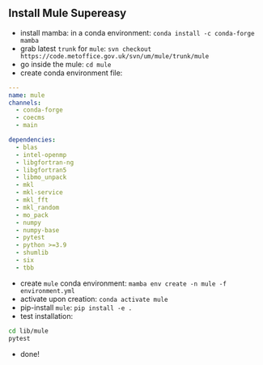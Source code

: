 ## Install Mule Supereasy

- install mamba: in a conda environment: `conda install -c conda-forge mamba`
- grab latest `trunk` for `mule`: `svn checkout https://code.metoffice.gov.uk/svn/um/mule/trunk/mule`
- go inside the mule: `cd mule`
- create conda environment file:

```yaml
---
name: mule
channels:
  - conda-forge
  - coecms
  - main

dependencies:
  - blas
  - intel-openmp
  - libgfortran-ng
  - libgfortran5
  - libmo_unpack
  - mkl
  - mkl-service
  - mkl_fft
  - mkl_random
  - mo_pack
  - numpy
  - numpy-base
  - pytest
  - python >=3.9
  - shumlib
  - six
  - tbb
```
- create `mule` conda environment: `mamba env create -n mule -f environment.yml`
- activate upon creation: `conda activate mule`
- pip-install `mule`: `pip install -e .`
- test installation:

```bash
cd lib/mule
pytest
```

- done!

